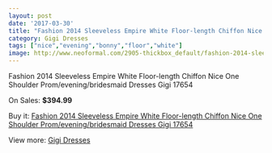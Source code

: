 ```yaml
---
layout: post
date: '2017-03-30'
title: "Fashion 2014 Sleeveless Empire White Floor-length Chiffon Nice One Shoulder Prom/evening/bridesmaid Dresses Gigi 17654"
category: Gigi Dresses
tags: ["nice","evening","bonny","floor","white"]
image: http://www.neoformal.com/2905-thickbox_default/fashion-2014-sleeveless-empire-white-floor-length-chiffon-nice-one-shoulder-prom-evening-bridesmaid-dresses-gigi-17654.jpg
---
```

Fashion 2014 Sleeveless Empire White Floor-length Chiffon Nice One Shoulder Prom/evening/bridesmaid Dresses Gigi 17654

On Sales: **$394.99**
<a href="https://www.neoformal.com/en/gigi-dresses/1078-fashion-2014-sleeveless-empire-white-floor-length-chiffon-nice-one-shoulder-prom-evening-bridesmaid-dresses-gigi-17654.html"><amp-img layout="responsive" width="600" height="600" src="//www.neoformal.com/2905-thickbox_default/fashion-2014-sleeveless-empire-white-floor-length-chiffon-nice-one-shoulder-prom-evening-bridesmaid-dresses-gigi-17654.jpg" alt="Fashion 2014 Sleeveless Empire White Floor-length Chiffon Nice One Shoulder Prom/evening/bridesmaid Dresses Gigi 17654 0" /></a>
<a href="https://www.neoformal.com/en/gigi-dresses/1078-fashion-2014-sleeveless-empire-white-floor-length-chiffon-nice-one-shoulder-prom-evening-bridesmaid-dresses-gigi-17654.html"><amp-img layout="responsive" width="600" height="600" src="//www.neoformal.com/2906-thickbox_default/fashion-2014-sleeveless-empire-white-floor-length-chiffon-nice-one-shoulder-prom-evening-bridesmaid-dresses-gigi-17654.jpg" alt="Fashion 2014 Sleeveless Empire White Floor-length Chiffon Nice One Shoulder Prom/evening/bridesmaid Dresses Gigi 17654 1" /></a>

Buy it: [Fashion 2014 Sleeveless Empire White Floor-length Chiffon Nice One Shoulder Prom/evening/bridesmaid Dresses Gigi 17654](https://www.neoformal.com/en/gigi-dresses/1078-fashion-2014-sleeveless-empire-white-floor-length-chiffon-nice-one-shoulder-prom-evening-bridesmaid-dresses-gigi-17654.html "Fashion 2014 Sleeveless Empire White Floor-length Chiffon Nice One Shoulder Prom/evening/bridesmaid Dresses Gigi 17654")

View more: [Gigi Dresses](https://www.neoformal.com/en/11-gigi-dresses "Gigi Dresses")